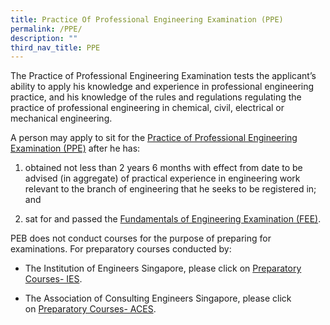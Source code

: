 ```yaml
---
title: Practice Of Professional Engineering Examination (PPE)
permalink: /PPE/
description: ""
third_nav_title: PPE
---
```

The Practice of Professional Engineering Examination tests the applicant’s ability to apply his knowledge and experience in professional engineering practice, and his knowledge of the rules and regulations regulating the practice of professional engineering in chemical, civil, electrical or mechanical engineering.

A person may apply to sit for the [Practice of Professional Engineering Examination (PPE)](/apply4ppe/) after he has:

1. obtained not less than 2 years 6 months with effect from date to be advised (in aggregate) of practical experience in engineering work relevant to the branch of engineering that he seeks to be registered in; and

2. sat for and passed the [Fundamentals of Engineering Examination (FEE)](/apply4fee/).

PEB does not conduct courses for the purpose of preparing for examinations. For preparatory courses conducted by:  
  
* The Institution of Engineers Singapore, please click on [Preparatory Courses- IES](http://ies.org.sg/Tenant/C0000005/Excel%20File/IESA/IES_Prep.xls).  
  
* The Association of Consulting Engineers Singapore, please click on [Preparatory Courses- ACES](http://www.aces.org.sg/course/ACES_PPE.xlsx).